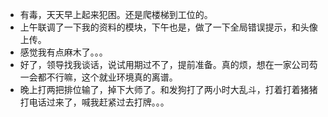 + 有毒，天天早上起来犯困。还是爬楼梯到工位的。
+ 上午联调了一下我的资料的模块，下午也是，做了一下全局错误提示，和头像上传。
+ 感觉我有点麻木了。。。
+ 好了，领导找我谈话，说试用期过不了，提前准备。真的烦，想在一家公司芶一会都不行嘛，这个就业环境真的离谱。
+ 晚上打两把排位输了，掉下大师了。和发狗打了两小时大乱斗，打着打着猪猪打电话过来了，喊我赶紧过去打牌。。。

